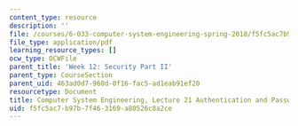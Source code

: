 ```yaml
---
content_type: resource
description: ''
file: /courses/6-033-computer-system-engineering-spring-2018/f5fc5ac7b97b7f463169a80526c8a2ce_MIT6_033S18lec21.pdf
file_type: application/pdf
learning_resource_types: []
ocw_type: OCWFile
parent_title: 'Week 12: Security Part II'
parent_type: CourseSection
parent_uid: 463ad0d7-960d-0f16-fac5-ad1eab91ef20
resourcetype: Document
title: Computer System Engineering, Lecture 21 Authentication and Passwords
uid: f5fc5ac7-b97b-7f46-3169-a80526c8a2ce
---
```

